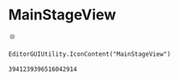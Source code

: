 # MainStageView
![](/img/MainStageView.png)

``` CSharp
EditorGUIUtility.IconContent("MainStageView")
```
```
3941239396516042914
```
